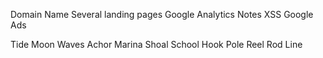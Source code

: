 Domain Name
Several landing pages
Google Analytics
Notes XSS
Google Ads

Tide
Moon
Waves
Achor
Marina
Shoal
School
Hook
Pole
Reel
Rod
Line
